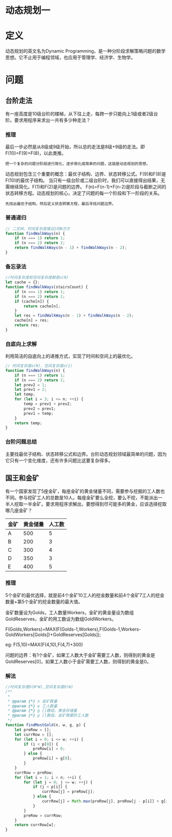 # 动态规划一

# 定义

动态规划的英文名为Dynamic Programming，是一种分阶段求解策略问题的数学思想。它不止用于编程领域，也应用于管理学、经济学、生物学。

# 问题

## 台阶走法

有一座高度是10级台阶的楼梯，从下往上走，每跨一步只能向上1级或者2级台阶。要求用程序来求出一共有多少种走法？

### 推理

最后一步必然是从8级或9级开始，所以总的走法是8级+9级的走法。即F(10)=F(9)+F(8)，以此类推。

    把一个复杂的问题分阶段进行简化，逐步简化成简单的问题，这就是动态规划的思想。

动态规划包含三个重要的概念：最优子结构、边界、状态转移公式。F(9)和F(8)是F(10)的最优子结构。
当只有一级台阶或二级台阶时，我们可以直接得出结果，无需继续简化。F(1)和F(2)是问题的边界。
F(n)=F(n-1)+F(n-2)是阶段与截断之间的状态转移方程。动态规划的核心，决定了问题的每一个阶段和下一阶段的关系。

    先找出最优子结构，然后定义状态转移方程，最后寻找问题边界。

### 普通递归

```js
// 二叉树，时间复杂度接近2的N次方
function findWalkWays(n) {
    if (n === 1) return 1;
    if (n === 2) return 2;
    return findWalkWays(n - 1) + findWalkWays(n - 2);
}
```

### 备忘录法

```js
//时间复杂度和空间复杂度都是o(N)
let cache = {};
function findWalkWays(stairsCount) {
    if (n === 1) return 1;
    if (n === 2) return 2;
    if (cache[n]) {
        return cache[n];
    }
    let res = findWalkWays(n - 1) + findWalkWays(n - 2);
    cache[n] = res;
    return res;
}
```

### 自底向上求解

利用简洁的自底向上的递推方式，实现了时间和空间上的最优化。

```js
// 时间复杂度o(N)，空间复杂度o(1)
function findWalkWays(n) {
    if (n === 1) return 1;
    if (n === 2) return 2;
    let prev2 = 1;
    let prev1 = 2;
    let temp;
    for (let i = 3; i <= n; ++i) {
        temp = prev1 + prev2;
        prev2 = prev1;
        prev1 = temp;
    }
    return temp;
}
```

### 台阶问题总结

主要找最优子结构、状态转移公式和边界。台阶动态规划领域最简单的问题，因为它只有一个变化维度，还有许多问题比这要复杂得多。

## 国王和金矿

有一个国家发现了5座金矿，每座金矿的黄金储量不同，需要参与挖掘的工人数也不同。参与挖矿工人的总数是10人。每座金矿要么全挖，要么不挖，不能派出一半人挖取一半金矿。要求用程序求解出，要想得到尽可能多的黄金，应该选择挖取哪几座金矿？


| 金矿 | 黄金储量 | 人工数 |
|------|----------|--------|
| A    | 500      | 5      |
| B    | 200      | 3      |
| C    | 300      | 4      |
| D    | 350      | 3      |
| E    | 400      | 5      |

### 推理

5个金矿的最优选择，就是前4个金矿10工人的挖金数量和前4个金矿7工人的挖金数量+第5个金矿的挖金数量的最大值。

金矿数量设为Golds，工人数量Workers，金矿的黄金量设为数组GoldReserves，金矿的用工数设为数组GoldWorkers。

F(Golds,Workers)=MAX(F(Golds-1,Workers),F(Golds-1,Workers-GoldWorkers[Golds])+GoldReserves[Golds]);

eg: F(5,10)=MAX(F(4,10),F(4,7)+300)

问题的边界：有1个金矿，如果工人数大于金矿需要工人数，则得到的黄金是GoldReserves[0]，如果工人数小于金矿需要工人数，则得到的黄金是0。

### 解法

```js
//时间复杂度O(N*W),空间复杂度O(W)
/**
 * 
 * @param {*} n 金矿数量
 * @param {*} w 工人数量
 * @param {*} g []数组，黄金存储量
 * @param {*} p []数组，金矿需要的工人数
 */
function findMostGold(n, w, g, p) {
    let preRow = [];
    let currRow = [];
    for (let i = 0; i <= w; ++i) {
        if (i < p[0]) {
            preRow[i] = 0;
        } else {
            preRow[i] = g[0];
        }
    }
    currRow = preRow;
    for (let i = 1; i < n; ++i) {
        for (let j = 0; j <= w; ++j) {
            if (j < p[i]) {
                currRow[j] = preRow[j];
            } else {
                currRow[j] = Math.max(preRow[j], preRow[j - p[i]] + g[i]);
            }
        }
        preRow = currRow;
    }
    return currRow[w];
}
```

